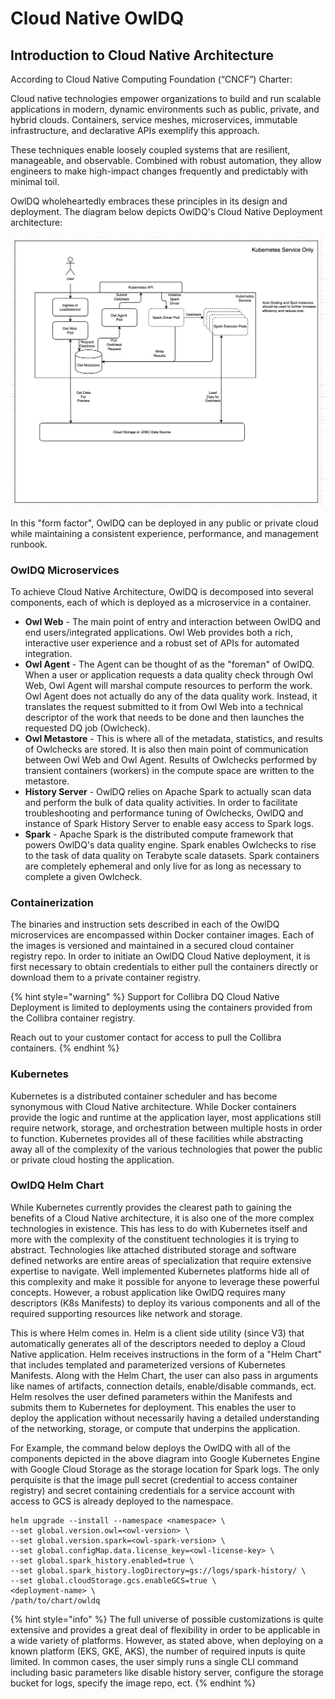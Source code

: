 # Cloud Native OwlDQ

## Introduction to Cloud Native Architecture

According to Cloud Native Computing Foundation (“CNCF”) Charter:

Cloud native technologies empower organizations to build and run scalable applications in modern, dynamic environments such as public, private, and hybrid clouds. Containers, service meshes, microservices, immutable infrastructure, and declarative APIs exemplify this approach.

These techniques enable loosely coupled systems that are resilient, manageable, and observable. Combined with robust automation, they allow engineers to make high-impact changes frequently and predictably with minimal toil.

OwlDQ wholeheartedly embraces these principles in its design and deployment. The diagram below depicts OwlDQ's Cloud Native Deployment architecture:

![](../.gitbook/assets/owl-k8s-deployment.png)

In this "form factor", OwlDQ can be deployed in any public or private cloud while maintaining a consistent experience, performance, and management runbook. 

### OwlDQ Microservices

To achieve Cloud Native Architecture, OwlDQ is decomposed into several components, each of which is deployed as a microservice in a container.

* **Owl Web** - The main point of entry and interaction between OwlDQ and end users/integrated applications. Owl Web provides both a rich, interactive user experience and a robust set of APIs for automated integration.
* **Owl Agent** - The Agent can be thought of as the "foreman" of OwlDQ. When a user or application requests a data quality check through Owl Web, Owl Agent will marshal compute resources to perform the work. Owl Agent does not actually do any of the data quality work. Instead, it translates the request submitted to it from Owl Web into a technical descriptor of the work that needs to be done and then launches the requested DQ job (Owlcheck).
* **Owl Metastore** - This is where all of the metadata, statistics, and results of Owlchecks are stored. It is also then main point of communication between Owl Web and Owl Agent. Results of Owlchecks performed by transient containers (workers) in the compute space are written to the metastore.
* **History Server** - OwlDQ relies on Apache Spark to actually scan data and perform the bulk of data quality activities. In order to facilitate troubleshooting and performance tuning of Owlchecks, OwlDQ and instance of Spark History Server to enable easy access to Spark logs.
* **Spark** - Apache Spark is the distributed compute framework that powers OwlDQ's data quality engine. Spark enables Owlchecks to rise to the task of data quality on Terabyte scale datasets. Spark containers are completely ephemeral and only live for as long as necessary to complete a given Owlcheck.

### Containerization

The binaries and instruction sets described in each of the OwlDQ microservices are encompassed within Docker container images. Each of the images is versioned and maintained in a secured cloud container registry repo. In order to initiate an OwlDQ Cloud Native deployment, it is first necessary to obtain credentials to either pull the containers directly or download them to a private container registry.

{% hint style="warning" %}
Support for Collibra DQ Cloud Native Deployment is limited to deployments using the containers provided from the Collibra container registry.

Reach out to your customer contact for access to pull the Collibra containers.
{% endhint %}

### Kubernetes

Kubernetes is a distributed container scheduler and has become synonymous with Cloud Native architecture. While Docker containers provide the logic and runtime at the application layer, most applications still require network, storage, and orchestration between multiple hosts in order to function. Kubernetes provides all of these facilities while abstracting away all of the complexity of the various technologies that power the public or private cloud hosting the application. 

### OwlDQ Helm Chart

While Kubernetes currently provides the clearest path to gaining the benefits of a Cloud Native architecture, it is also one of the more complex technologies in existence. This has less to do with Kubernetes itself and more with the complexity of the constituent technologies it is trying to abstract. Technologies like attached distributed storage and software defined networks are entire areas of specialization that require extensive expertise to navigate. Well implemented Kubernetes platforms hide all of this complexity and make it possible for anyone to leverage these powerful concepts. However, a robust application like OwlDQ requires many descriptors (K8s Manifests) to deploy its various components and all of the required supporting resources like network and storage.

This is where Helm comes in. Helm is a client side utility (since V3) that automatically generates all of the descriptors needed to deploy a Cloud Native application. Helm receives instructions in the form of a "Helm Chart" that includes templated and parameterized versions of Kubernetes Manifests. Along with the Helm Chart, the user can also pass in arguments like names of artifacts, connection details, enable/disable commands, ect. Helm resolves the user defined parameters within the Manifests and submits them to Kubernetes for deployment. This enables the user to deploy the application without necessarily having a detailed understanding of the networking, storage, or compute that underpins the application. 

For Example, the command below deploys the OwlDQ with all of the components depicted in the above diagram into Google Kubernetes Engine with Google Cloud Storage as the storage location for Spark logs. The only perquisite is that the image pull secret (credential to access container registry) and secret containing credentials for a service account with access to GCS is already deployed to the namespace.

```
helm upgrade --install --namespace <namespace> \
--set global.version.owl=<owl-version> \
--set global.version.spark=<owl-spark-version> \
--set global.configMap.data.license_key=<owl-license-key> \
--set global.spark_history.enabled=true \
--set global.spark_history.logDirectory=gs://logs/spark-history/ \
--set global.cloudStorage.gcs.enableGCS=true \
<deployment-name> \
/path/to/chart/owldq
```

{% hint style="info" %}
The full universe of possible customizations is quite extensive and provides a great deal of flexibility in order to be applicable in a wide variety of platforms. However, as stated above, when deploying on a known platform (EKS, GKE, AKS), the number of required inputs is quite limited. In common cases, the user simply runs a single CLI command including basic parameters like disable history server, configure the storage bucket for logs, specify the image repo, ect. 
{% endhint %}

